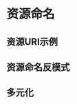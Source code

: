 # 资源命名


## <div id="rue">资源URI示例</div>


## <div id="rnap">资源命名反模式</div>


## <div id="plura">多元化</div>